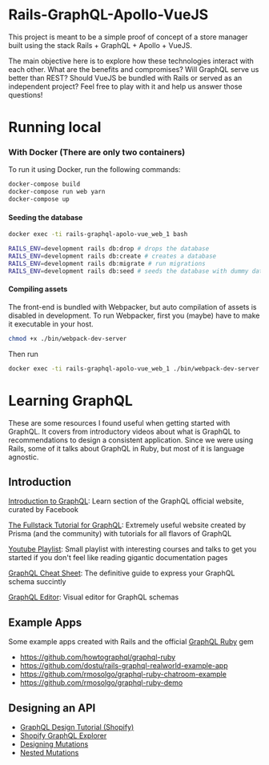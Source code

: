# Rails-GraphQL-Apollo-VueJS

This project is meant to be a simple proof of concept of a store manager built using the stack Rails + GraphQL + Apollo + VueJS. 

The main objective here is to explore how these technologies interact with each other. What are the benefits and compromises? Will GraphQL serve us better than REST? Should VueJS be bundled with Rails or served as an independent project? Feel free to play with it and help us answer those questions!

# Running local

### With Docker (There are only two containers)

To run it using Docker, run the following commands:

```sh
docker-compose build
docker-compose run web yarn
docker-compose up
```

#### Seeding the database
```sh
docker exec -ti rails-graphql-apolo-vue_web_1 bash

RAILS_ENV=development rails db:drop # drops the database
RAILS_ENV=development rails db:create # creates a database
RAILS_ENV=development rails db:migrate # run migrations
RAILS_ENV=development rails db:seed # seeds the database with dummy data
```

#### Compiling assets

The front-end is bundled with Webpacker, but auto compilation of assets is disabled in development. To run Webpacker, first you (maybe) have to make it executable in your host.

```sh
chmod +x ./bin/webpack-dev-server
```
Then run

```sh
docker exec -ti rails-graphql-apolo-vue_web_1 ./bin/webpack-dev-server
```

# Learning GraphQL

These are some resources I found useful when getting started with GraphQL. It covers from introductory videos about what 
is GraphQL to recommendations to design a consistent application. Since we were using Rails, some of it talks about GraphQL
in Ruby, but most of it is language agnostic.

## Introduction

[Introduction to GraphQL](https://graphql.github.io/learn/): 
Learn section of the GraphQL official website, curated by Facebook

[The Fullstack Tutorial for GraphQL](https://www.howtographql.com/): Extremely useful website created by Prisma (and the 
community) with tutorials for all flavors of GraphQL

[Youtube Playlist](https://www.youtube.com/playlist?list=PLI-zYyHKAvpB42cce6OLsOxlEoQcZW9RE): Small playlist with interesting 
courses and talks to get you started if you don't feel like reading gigantic documentation pages

[GraphQL Cheat Sheet](https://raw.githubusercontent.com/sogko/graphql-shorthand-notation-cheat-sheet/master/graphql-shorthand-notation-cheat-sheet.png):
The definitive guide to express your GraphQL schema succintly 

[GraphQL Editor](https://graphqleditor.com/):
Visual editor for GraphQL schemas

## Example Apps

Some example apps created with Rails and the official [GraphQL Ruby](https://github.com/rmosolgo/graphql-ruby) gem

* https://github.com/howtographql/graphql-ruby
* https://github.com/dostu/rails-graphql-realworld-example-app
* https://github.com/rmosolgo/graphql-ruby-chatroom-example
* https://github.com/rmosolgo/graphql-ruby-demo

## Designing an API

* [GraphQL Design Tutorial (Shopify)](https://github.com/Shopify/graphql-design-tutorial/blob/master/TUTORIAL.md#input-structure-part-2)
* [Shopify GraphQL Explorer](https://help.shopify.com/en/api/custom-storefronts/storefront-api/graphql-explorer)
* [Designing Mutations](https://blog.apollographql.com/designing-graphql-mutations-e09de826ed97)
* [Nested Mutations](https://hackernoon.com/graphql-nested-mutations-with-apollo-small-fatigue-max-gain-1020f627ea2e)
